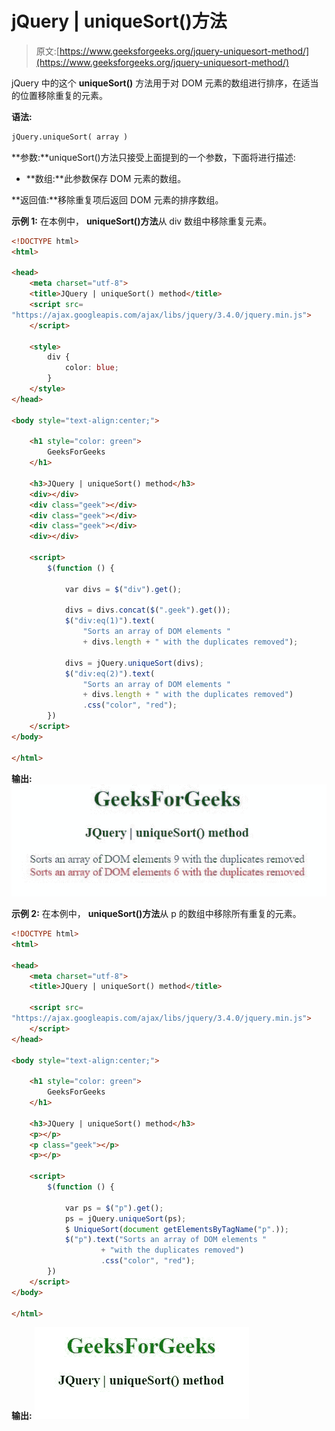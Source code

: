 # jQuery | uniqueSort()方法

> 原文:[https://www.geeksforgeeks.org/jquery-uniquesort-method/](https://www.geeksforgeeks.org/jquery-uniquesort-method/)

jQuery 中的这个 **uniqueSort()** 方法用于对 DOM 元素的数组进行排序，在适当的位置移除重复的元素。

**语法:**

```html
jQuery.uniqueSort( array )

```

**参数:**uniqueSort()方法只接受上面提到的一个参数，下面将进行描述:

*   **数组:**此参数保存 DOM 元素的数组。

**返回值:**移除重复项后返回 DOM 元素的排序数组。

**示例 1:** 在本例中， **uniqueSort()方法**从 div 数组中移除重复元素。

```html
<!DOCTYPE html>
<html>

<head>
    <meta charset="utf-8">
    <title>JQuery | uniqueSort() method</title>
    <script src=
"https://ajax.googleapis.com/ajax/libs/jquery/3.4.0/jquery.min.js">
    </script>

    <style>
        div {
            color: blue;
        }
    </style>
</head>

<body style="text-align:center;">

    <h1 style="color: green">
        GeeksForGeeks
    </h1>

    <h3>JQuery | uniqueSort() method</h3>
    <div></div>
    <div class="geek"></div>
    <div class="geek"></div>
    <div class="geek"></div>
    <div></div>

    <script>
        $(function () {

            var divs = $("div").get();

            divs = divs.concat($(".geek").get());
            $("div:eq(1)").text(
                "Sorts an array of DOM elements "
                + divs.length + " with the duplicates removed");

            divs = jQuery.uniqueSort(divs);
            $("div:eq(2)").text(
                "Sorts an array of DOM elements "
                + divs.length + " with the duplicates removed")
                .css("color", "red");
        })
    </script>
</body>

</html>
```

**输出:**
![](img/fdde2507a774b67b639031cdee2ef2e5.png)

**示例 2:** 在本例中， **uniqueSort()方法**从 p 的数组中移除所有重复的元素。

```html
<!DOCTYPE html>
<html>

<head>
    <meta charset="utf-8">
    <title>JQuery | uniqueSort() method</title>

    <script src=
"https://ajax.googleapis.com/ajax/libs/jquery/3.4.0/jquery.min.js">
    </script>
</head>

<body style="text-align:center;">

    <h1 style="color: green">
        GeeksForGeeks
    </h1>

    <h3>JQuery | uniqueSort() method</h3>
    <p></p>
    <p class="geek"></p>
    <p></p>

    <script>
        $(function () {

            var ps = $("p").get();
            ps = jQuery.uniqueSort(ps);
            $ UniqueSort(document getElementsByTagName("p".));
            $("p").text("Sorts an array of DOM elements "
                    + "with the duplicates removed")
                    .css("color", "red");
        })
    </script>
</body>

</html>
```

**输出:**
![](img/f59f2ccb876b4f7be2e028f1f687908e.png)